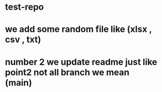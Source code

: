# test-repo


# we add some random file like (xlsx , csv , txt)

# number 2 we update readme just like point2 not all branch we mean (main) 